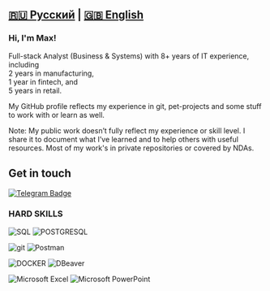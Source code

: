[🇷🇺 Русский](README.md) | [🇬🇧 English](lang/README.en.md)
----------------
<p>

### Hi, I'm Max!
   Full-stack Analyst (Business & Systems) with 8+ years of IT experience, including
   <br/>2 years in manufacturing,
   <br/>1 year in fintech, and 
   <br/>5 years in retail.

My GitHub profile reflects my experience in git, pet-projects and some stuff to work with or learn as well.

Note: My public work doesn’t fully reflect my experience or skill level. I share it to document what I’ve learned and to help others with useful resources. Most of my work's in private repositories or covered by NDAs.


## Get in touch
[![Telegram Badge](https://img.shields.io/badge/-Telegram-blue?style=flat&logo=Telegram&logoColor=white)](https://t.me/DocItSage)</a>

### HARD SKILLS

![SQL](https://img.shields.io/badge/SQL-090909??style=flat-square&logo=SQL)
![POSTGRESQL](https://img.shields.io/badge/POSTGRESQL-090909??style=flat-square&logo=POSTGRESQL)

![git](https://img.shields.io/badge/GIT-090909??style=flat-square&logo=GIT)
![Postman](https://img.shields.io/badge/Postman-090909??style=flat-square&logo=Postman)


![DOCKER](https://img.shields.io/badge/DOCKER-090909??style=flat-square&logo=DOCKER)
![DBeaver](https://img.shields.io/badge/DBeaver-090909??style=flat-square&logo=Dbeaver)

![Microsoft Excel](https://img.shields.io/badge/MicrosoftExcel-090909??style=flat-square&logo=MicrosoftExcel)
![Microsoft PowerPoint](https://img.shields.io/badge/MicrosoftPowerPoint-090909??style=flat-square&logo=MicrosoftPowerPoint)

